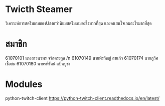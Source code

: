 # Twicth Steamer

วิเคราะห์การสตรีมเกมของUserว่านิยมสตรีมเกมอะไรมากที่่สุด และคนสนใจเกมอะไรมากที่สุด

# สมาชิก
61070101 นางสาวนวพร  จรัสตระกูล /n
61070149 นายพีรวิชญ์ สาแก้ว
61070174 นายภูวิศ  เชื้อชม
61070180 นายรพิรัตน์ แป้นบูชา


# Modules
python-twitch-client
https://python-twitch-client.readthedocs.io/en/latest/
